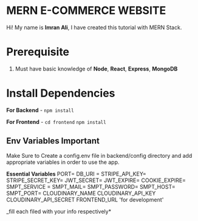 # MERN E-COMMERCE WEBSITE

Hi! My name is **Imran Ali**, I have created this tutorial with MERN Stack.

# Prerequisite

1.  Must have basic knowledge of **Node**, **React**, **Express**, **MongoDB**

# Install Dependencies

**For Backend** - `npm install`

**For Frontend** - `cd frontend` `npm install`

## Env Variables Important

Make Sure to Create a config.env file in backend/config directory and add appropriate variables in order to use the app.

**Essential Variables**
PORT=
DB_URI =
STRIPE_API_KEY=
STRIPE_SECRET_KEY=
JWT_SECRET=
JWT_EXPIRE=
COOKIE_EXPIRE=
SMPT_SERVICE =
SMPT_MAIL=
SMPT_PASSWORD=
SMPT_HOST=
SMPT_PORT=
CLOUDINARY_NAME
CLOUDINARY_API_KEY
CLOUDINARY_API_SECRET
FRONTEND_URL 'for development'

\_fill each filed with your info respectively\*
